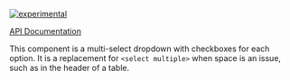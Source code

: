[![experimental](http://badges.github.io/stability-badges/dist/experimental.svg)](http://github.com/badges/stability-badges)

[API Documentation](ngdocs/index.html#/api/rxMultiSelect)

This component is a multi-select dropdown with checkboxes for each option. It is a replacement for `<select multiple>` when space is an issue, such as in the header of a table.
